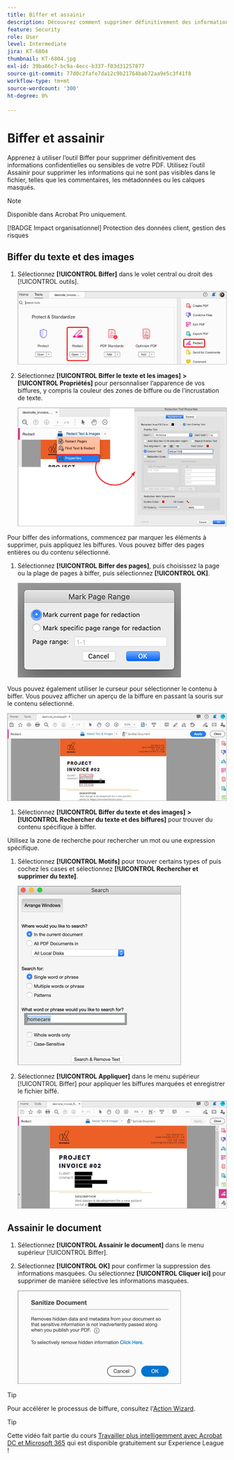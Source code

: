 ```yaml
---
title: Biffer et assainir
description: Découvrez comment supprimer définitivement des informations confidentielles ou sensibles de votre PDF
feature: Security
role: User
level: Intermediate
jira: KT-6804
thumbnail: KT-6804.jpg
exl-id: 39ba66c7-bc9a-4ecc-b337-f03d31257877
source-git-commit: 77d0c2fafe7da12c9b21764bab72aa9e5c3f41f8
workflow-type: tm+mt
source-wordcount: '300'
ht-degree: 0%

---
```


# Biffer et assainir

Apprenez à utiliser l’outil Biffer pour supprimer définitivement des informations confidentielles ou sensibles de votre PDF. Utilisez l’outil Assainir pour supprimer les informations qui ne sont pas visibles dans le fichier, telles que les commentaires, les métadonnées ou les calques masqués.

>[!NOTE]
>
>Disponible dans Acrobat Pro uniquement.

[!BADGE Impact organisationnel]
Protection des données client, gestion des risques

## Biffer du texte et des images

1. Sélectionnez **[!UICONTROL Biffer]** dans le volet central ou droit des [!UICONTROL outils].

   ![Biffer L’Étape 1](../assets/Redact_1.png)

1. Sélectionnez **[!UICONTROL Biffer le texte et les images]** **>** **[!UICONTROL Propriétés]** pour personnaliser l’apparence de vos biffures, y compris la couleur des zones de biffure ou de l’incrustation de texte.

   ![Biffer l’étape 2](../assets/Redact_2.png)

Pour biffer des informations, commencez par marquer les éléments à supprimer, puis appliquez les biffures. Vous pouvez biffer des pages entières ou du contenu sélectionné.

1. Sélectionnez **[!UICONTROL Biffer des pages]**, puis choisissez la page ou la plage de pages à biffer, puis sélectionnez **[!UICONTROL OK]**.

   ![Biffer l’étape 4](../assets/Redact_3.png)

Vous pouvez également utiliser le curseur pour sélectionner le contenu à biffer. Vous pouvez afficher un aperçu de la biffure en passant la souris sur le contenu sélectionné.

   ![Biffer l’étape 5a](../assets/Redact_4.png)

1. Sélectionnez **[!UICONTROL Biffer du texte et des images]** **>** **[!UICONTROL Rechercher du texte et des biffures]** pour trouver du contenu spécifique à biffer.

Utilisez la zone de recherche pour rechercher un mot ou une expression spécifique.

1. Sélectionnez **[!UICONTROL Motifs]** pour trouver certains types of puis cochez les cases et sélectionnez **[!UICONTROL Rechercher et supprimer du texte]**.

   ![Biffer l’étape 5b](../assets/Redact_5.png)

1. Sélectionnez **[!UICONTROL Appliquer]** dans le menu supérieur [!UICONTROL Biffer] pour appliquer les biffures marquées et enregistrer le fichier biffé.

   ![Biffer l’étape 6](../assets/Redact_6.png)

## Assainir le document

1. Sélectionnez **[!UICONTROL Assainir le document]** dans le menu supérieur [!UICONTROL Biffer].

1. Sélectionnez **[!UICONTROL OK]** pour confirmer la suppression des informations masquées. Ou sélectionnez **[!UICONTROL Cliquer ici]** pour supprimer de manière sélective les informations masquées.

   ![Assainir l’étape 2](../assets/Redact_7.png)

>[!TIP]
>
Pour accélérer le processus de biffure, consultez l&#39;[Action Wizard](../advanced-tasks/action.md).

>[!TIP]
>
Cette vidéo fait partie du cours [Travailler plus intelligemment avec Acrobat DC et Microsoft 365](https://experienceleague.adobe.com/?recommended=Acrobat-U-1-2021.microsoft365) qui est disponible gratuitement sur Experience League !
